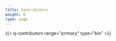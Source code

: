 ```yaml
---
title: Contributors
weight: 6
type: page
---
```


{{< q-contributors range="primary" type="bio" >}}
